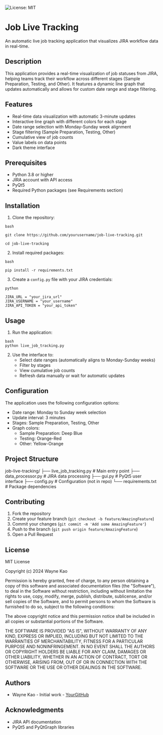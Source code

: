 ![License: MIT](https://img.shields.io/badge/License-MIT-yellow.svg)

# Job Live Tracking

An automatic live job tracking application that visualizes JIRA workflow data in real-time.

## Description

This application provides a real-time visualization of job statuses from JIRA, helping teams track their workflow across different stages (Sample Preparation, Testing, and Other). It features a dynamic line graph that updates automatically and allows for custom date range and stage filtering.

## Features

- Real-time data visualization with automatic 3-minute updates
- Interactive line graph with different colors for each stage
- Date range selection with Monday-Sunday week alignment
- Stage filtering (Sample Preparation, Testing, Other)
- Cumulative view of job counts
- Value labels on data points
- Dark theme interface

## Prerequisites

- Python 3.8 or higher
- JIRA account with API access
- PyQt5
- Required Python packages (see Requirements section)

## Installation

1. Clone the repository:
```
bash

git clone https://github.com/yourusername/job-live-tracking.git

cd job-live-tracking
```
2. Install required packages:
```
bash

pip install -r requirements.txt
```
3. Create a `config.py` file with your JIRA credentials:
```
python

JIRA_URL = "your_jira_url"
JIRA_USERNAME = "your_username"
JIRA_API_TOKEN = "your_api_token"
```

## Usage

1. Run the application:
```
bash
python live_job_tracking.py
```
2. Use the interface to:
   - Select date ranges (automatically aligns to Monday-Sunday weeks)
   - Filter by stages
   - View cumulative job counts
   - Refresh data manually or wait for automatic updates

## Configuration

The application uses the following configuration options:
- Date range: Monday to Sunday week selection
- Update interval: 3 minutes
- Stages: Sample Preparation, Testing, Other
- Graph colors:
  - Sample Preparation: Deep Blue
  - Testing: Orange-Red
  - Other: Yellow-Orange

## Project Structure
job-live-tracking/
├── live_job_tracking.py # Main entry point
├── data_processor.py # JIRA data processing
├── gui.py # PyQt5 user interface
├── config.py # Configuration (not in repo)
└── requirements.txt # Package dependencies

## Contributing

1. Fork the repository
2. Create your feature branch (`git checkout -b feature/AmazingFeature`)
3. Commit your changes (`git commit -m 'Add some AmazingFeature'`)
4. Push to the branch (`git push origin feature/AmazingFeature`)
5. Open a Pull Request

## License

MIT License

Copyright (c) 2024 Wayne Kao

Permission is hereby granted, free of charge, to any person obtaining a copy
of this software and associated documentation files (the "Software"), to deal
in the Software without restriction, including without limitation the rights
to use, copy, modify, merge, publish, distribute, sublicense, and/or sell
copies of the Software, and to permit persons to whom the Software is
furnished to do so, subject to the following conditions:

The above copyright notice and this permission notice shall be included in all
copies or substantial portions of the Software.

THE SOFTWARE IS PROVIDED "AS IS", WITHOUT WARRANTY OF ANY KIND, EXPRESS OR
IMPLIED, INCLUDING BUT NOT LIMITED TO THE WARRANTIES OF MERCHANTABILITY,
FITNESS FOR A PARTICULAR PURPOSE AND NONINFRINGEMENT. IN NO EVENT SHALL THE
AUTHORS OR COPYRIGHT HOLDERS BE LIABLE FOR ANY CLAIM, DAMAGES OR OTHER
LIABILITY, WHETHER IN AN ACTION OF CONTRACT, TORT OR OTHERWISE, ARISING FROM,
OUT OF OR IN CONNECTION WITH THE SOFTWARE OR THE USE OR OTHER DEALINGS IN THE
SOFTWARE.

## Authors

- Wayne Kao - Initial work - [YourGitHub](https://github.com/me60714)

## Acknowledgments

- JIRA API documentation
- PyQt5 and PyQtGraph libraries